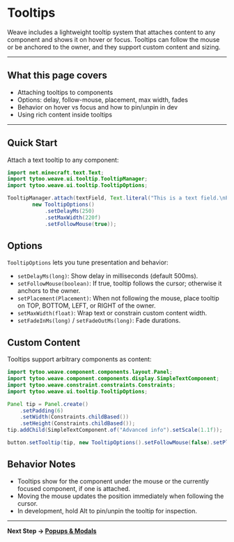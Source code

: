 # Tooltips

Weave includes a lightweight tooltip system that attaches content to any component and shows it on hover or focus. Tooltips can follow the mouse or be anchored to the owner, and they support custom content and sizing.

---

## What this page covers

- Attaching tooltips to components
- Options: delay, follow-mouse, placement, max width, fades
- Behavior on hover vs focus and how to pin/unpin in dev
- Using rich content inside tooltips

---

## Quick Start

Attach a text tooltip to any component:

```java
import net.minecraft.text.Text;
import tytoo.weave.ui.tooltip.TooltipManager;
import tytoo.weave.ui.tooltip.TooltipOptions;

TooltipManager.attach(textField, Text.literal("This is a text field.\nPaste, copy, select…"),
        new TooltipOptions()
            .setDelayMs(250)
            .setMaxWidth(220f)
            .setFollowMouse(true));
```


## Options

`TooltipOptions` lets you tune presentation and behavior:

- `setDelayMs(long)`: Show delay in milliseconds (default 500ms).
- `setFollowMouse(boolean)`: If true, tooltip follows the cursor; otherwise it anchors to the owner.
- `setPlacement(Placement)`: When not following the mouse, place tooltip on TOP, BOTTOM, LEFT, or RIGHT of the owner.
- `setMaxWidth(float)`: Wrap text or constrain custom content width.
- `setFadeInMs(long)` / `setFadeOutMs(long)`: Fade durations.

## Custom Content

Tooltips support arbitrary components as content:

```java
import tytoo.weave.component.components.layout.Panel;
import tytoo.weave.component.components.display.SimpleTextComponent;
import tytoo.weave.constraint.constraints.Constraints;
import tytoo.weave.ui.tooltip.TooltipOptions;

Panel tip = Panel.create()
    .setPadding(6)
    .setWidth(Constraints.childBased())
    .setHeight(Constraints.childBased());
tip.addChild(SimpleTextComponent.of("Advanced info").setScale(1.1f));

button.setTooltip(tip, new TooltipOptions().setFollowMouse(false).setPlacement(TooltipOptions.Placement.BOTTOM));
```

## Behavior Notes

- Tooltips show for the component under the mouse or the currently focused component, if one is attached.
- Moving the mouse updates the position immediately when following the cursor.
- In development, hold Alt to pin/unpin the tooltip for inspection.

---

**Next Step → [Popups & Modals](popups-modals.md)**

